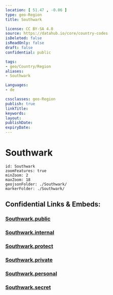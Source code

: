 ```yaml
---
location: [ 51.47 , -0.06 ] 
type: geo-Region
title: Southwark

license: CC BY-SA 4.0
source: https://datahub.io/core/country-codes
isDeleted: false
isReadOnly: false
draft: false
confidential: public

tags:
- geo/Country/Region
aliases:
- Southwark

Languages:
- de

cssclasses: geo-Region
publish: true
linkTitle: 
keywords: 
layout: 
publishDate: 
expiryDate: 
---
```


# Southwark

```leaflet
id: Southwark
zoomFeatures: true 
minZoom: 2 
maxZoom: 18
geojsonFolder: ./Southwark/
markerFolder: ./Southwark/
```


## Confidential Links & Embeds: 

### [Southwark.public](/_public/\Earth\Continent\Europe\Europe~North\UK\England\Regions~England\London,Greater\cities~GreaterLondonSouthwark.public.md) 

### [Southwark.internal](/_internal/\Earth\Continent\Europe\Europe~North\UK\England\Regions~England\London,Greater\cities~GreaterLondonSouthwark.internal.md) 

### [Southwark.protect](/_protect/\Earth\Continent\Europe\Europe~North\UK\England\Regions~England\London,Greater\cities~GreaterLondonSouthwark.protect.md) 

### [Southwark.private](/_private/\Earth\Continent\Europe\Europe~North\UK\England\Regions~England\London,Greater\cities~GreaterLondonSouthwark.private.md) 

### [Southwark.personal](/_personal/\Earth\Continent\Europe\Europe~North\UK\England\Regions~England\London,Greater\cities~GreaterLondonSouthwark.personal.md) 

### [Southwark.secret](/_secret/\Earth\Continent\Europe\Europe~North\UK\England\Regions~England\London,Greater\cities~GreaterLondonSouthwark.secret.md)

